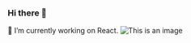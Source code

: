 ### Hi there 👋
🔭 I’m currently working on React.
![This is an image](https://myoctocat.com/assets/images/base-octocat.svg)
<!--
**SaisriramVaddadi/SaisriramVaddadi** is a ✨ _special_ ✨ repository because its `README.md` (this file) appears on your GitHub profile.

Here are some ideas to get you started:

- 🔭 I’m currently working on ...
- 🌱 I’m currently learning ...
- 👯 I’m looking to collaborate on ...
- 🤔 I’m looking for help with ...
- 💬 Ask me about ...
- 📫 How to reach me: ...
- 😄 Pronouns: ...
- ⚡ Fun fact: ...
-->
